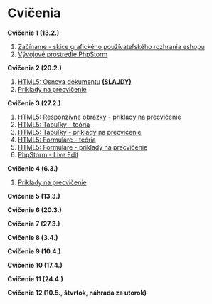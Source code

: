 # Cvičenia

**Cvičenie 1 (13.2.)**

1. [Začíname - skice grafického používateľského rozhrania eshopu](1-c/skice-grafickeho-pouzivatelskeho-rozhrania-eshopu)
2. [Vývojové prostredie PhpStorm](1-c/vyvojove-prostredie-phpstorm)

**Cvičenie 2 (20.2.)**
1. [HTML5: Osnova dokumentu](2-c) **[(SLAJDY)](2-c/zdroje/c2-osnova-dokumentu.pdf)**
2. [Príklady na precvičenie](2-c/#c2-priklady)

**Cvičenie 3 (27.2.)**

1. [HTML5: Responzívne obrázky - príklady na precvičenie](3-c/obrazky)
2. [HTML5: Tabuľky - teória](3-c/tabulky)
3. [HTML5: Tabuľky - príklady na precvičenie](3-c/tabulky#c3-tabulky-priklady)
4. [HTML5: Formuláre - teória](3-c/formulare)
5. [HTML5: Formuláre - príklady na precvičenie](3-c/formulare#c3-formulare-priklady)
6. [PhpStorm - Live Edit](3-c/phpstorm-liveedit)

**Cvičenie 4 (6.3.)**
1. [Príklady na precvičenie](4-c/#c4-priklady)

**Cvičenie 5 (13.3.)**

**Cvičenie 6 (20.3.)**

**Cvičenie 7 (27.3.)**

**Cvičenie 8 (3.4.)**

**Cvičenie 9 (10.4.)**

**Cvičenie 10 (17.4.)**

**Cvičenie 11 (24.4.)**

**Cvičenie 12 (10.5., štvrtok, náhrada za utorok)**





